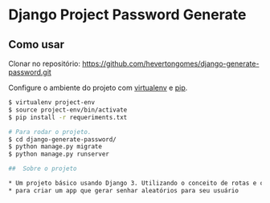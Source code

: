 # Django Project Password Generate

## Como usar

Clonar no repositório: <https://github.com/hevertongomes/django-generate-password.git>

Configure o ambiente do projeto com [virtualenv](https://virtualenv.pypa.io) e [pip](https://pip.pypa.io).

```bash
$ virtualenv project-env
$ source project-env/bin/activate
$ pip install -r requeriments.txt

# Para rodar o projeto.
$ cd django-generate-password/
$ python manage.py migrate
$ python manage.py runserver

##  Sobre o projeto

* Um projeto básico usando Django 3. Utilizando o conceito de rotas e o padrão de templates
* para criar um app que gerar senhar aleatórios para seu usuário 